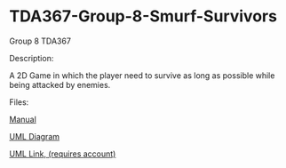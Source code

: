 # TDA367-Group-8-Smurf-Survivors
Group 8 TDA367

Description:

A 2D Game in which the player need to survive as long as possible while being attacked by enemies.

Files:

[Manual](manual.pdf)

[UML Diagram](UML-2023-12-15.pdf)

[UML Link, (requires account)](https://lucid.app/lucidchart/64cda437-15cd-4a04-a768-cf5f17303efd/edit?viewport_loc=-875%2C912%2C14400%2C7294%2CHWEp-vi-RSFO&invitationId=inv_924479ab-b765-40f5-915c-01b4063a83b4)
